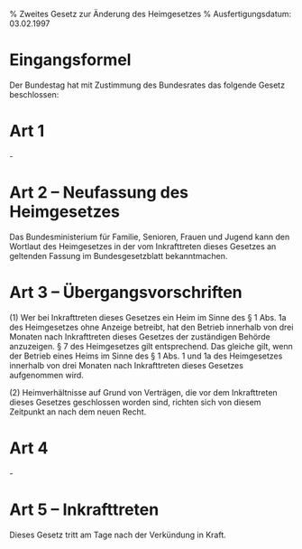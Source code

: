 % Zweites Gesetz zur Änderung des Heimgesetzes
% Ausfertigungsdatum: 03.02.1997
 
# Eingangsformel

Der Bundestag hat mit Zustimmung des Bundesrates das folgende Gesetz beschlossen:

# Art 1

\-

# Art 2 – Neufassung des Heimgesetzes

Das Bundesministerium für Familie, Senioren, Frauen und Jugend kann den Wortlaut des Heimgesetzes in der vom Inkrafttreten dieses Gesetzes an geltenden Fassung im Bundesgesetzblatt bekanntmachen.

# Art 3 – Übergangsvorschriften

(1) Wer bei Inkrafttreten dieses Gesetzes ein Heim im Sinne des § 1 Abs. 1a des Heimgesetzes ohne Anzeige betreibt, hat den Betrieb innerhalb von drei Monaten nach Inkrafttreten dieses Gesetzes der zuständigen Behörde anzuzeigen. § 7 des Heimgesetzes gilt entsprechend. Das gleiche gilt, wenn der Betrieb eines Heims im Sinne des § 1 Abs. 1 und 1a des Heimgesetzes innerhalb von drei Monaten nach Inkrafttreten dieses Gesetzes aufgenommen wird.

(2) Heimverhältnisse auf Grund von Verträgen, die vor dem Inkrafttreten dieses Gesetzes geschlossen worden sind, richten sich von diesem Zeitpunkt an nach dem neuen Recht.

# Art 4

\-

# Art 5 – Inkrafttreten

Dieses Gesetz tritt am Tage nach der Verkündung in Kraft.
